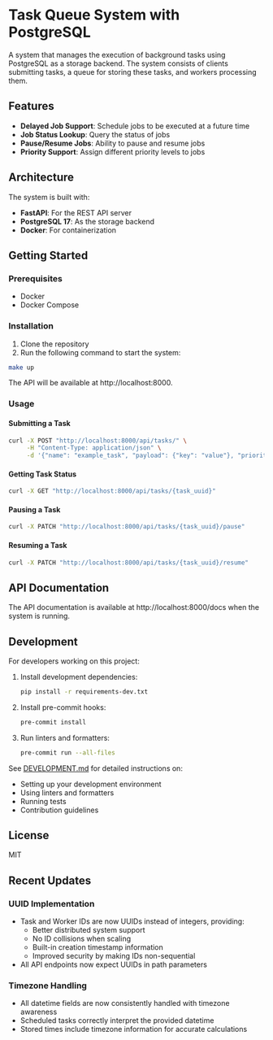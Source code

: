 # Task Queue System with PostgreSQL

A system that manages the execution of background tasks using PostgreSQL as a storage backend. The system consists of clients submitting tasks, a queue for storing these tasks, and workers processing them.

## Features

- **Delayed Job Support**: Schedule jobs to be executed at a future time
- **Job Status Lookup**: Query the status of jobs
- **Pause/Resume Jobs**: Ability to pause and resume jobs
- **Priority Support**: Assign different priority levels to jobs

## Architecture

The system is built with:
- **FastAPI**: For the REST API server
- **PostgreSQL 17**: As the storage backend
- **Docker**: For containerization

## Getting Started

### Prerequisites

- Docker
- Docker Compose

### Installation

1. Clone the repository
2. Run the following command to start the system:

```bash
make up
```

The API will be available at http://localhost:8000.

### Usage

#### Submitting a Task

```bash
curl -X POST "http://localhost:8000/api/tasks/" \
     -H "Content-Type: application/json" \
     -d '{"name": "example_task", "payload": {"key": "value"}, "priority": "MEDIUM", "scheduled_at": "2023-10-01T10:00:00"}'
```

#### Getting Task Status

```bash
curl -X GET "http://localhost:8000/api/tasks/{task_uuid}"
```

#### Pausing a Task

```bash
curl -X PATCH "http://localhost:8000/api/tasks/{task_uuid}/pause"
```

#### Resuming a Task

```bash
curl -X PATCH "http://localhost:8000/api/tasks/{task_uuid}/resume"
```

## API Documentation

The API documentation is available at http://localhost:8000/docs when the system is running.

## Development

For developers working on this project:

1. Install development dependencies:
   ```bash
   pip install -r requirements-dev.txt
   ```

2. Install pre-commit hooks:
   ```bash
   pre-commit install
   ```

3. Run linters and formatters:
   ```bash
   pre-commit run --all-files
   ```

See [DEVELOPMENT.md](DEVELOPMENT.md) for detailed instructions on:
- Setting up your development environment
- Using linters and formatters
- Running tests
- Contribution guidelines

## License

MIT

## Recent Updates

### UUID Implementation
- Task and Worker IDs are now UUIDs instead of integers, providing:
  - Better distributed system support
  - No ID collisions when scaling
  - Built-in creation timestamp information
  - Improved security by making IDs non-sequential
- All API endpoints now expect UUIDs in path parameters

### Timezone Handling
- All datetime fields are now consistently handled with timezone awareness
- Scheduled tasks correctly interpret the provided datetime
- Stored times include timezone information for accurate calculations
